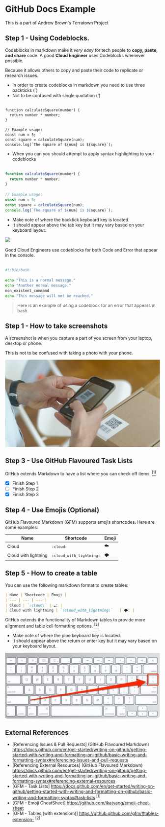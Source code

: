 # GitHub Docs Example
This is a part of Andrew Brown's Terratown Project

## Step 1 - Using Codeblocks. 

Codeblocks in markdown make it *very easy* for tech people to **copy, paste, and share** code. 
A good __Cloud Engineer__ uses Codeblocks whenever possible. 

Because it allows others to copy and paste their code to replicate or research issues. 

- In order to create codeblocks in markdown you need to use three backticks (`)
- Not to be confused with single quotation (')
```

function calculateSquare(number) {
  return number * number;
}

// Example usage:
const num = 5;
const square = calculateSquare(num);
console.log(`The square of ${num} is ${square}`);

```

- When you can you should attempt to apply syntax highlighting to your codeblocks
```js

function calculateSquare(number) {
  return number * number;
}

// Example usage:
const num = 5;
const square = calculateSquare(num);
console.log(`The square of ${num} is ${square}`);

```

- Make note of where the backtick keyboard key is located.
- It should appear above the tab key but it may vary based on your keyboard layout.
<img width="225" src="https://github.com/isteak-z/github-docs-example/assets/67278219/b02ce45e-a67a-4bbd-9b35-fee805194de9"/>

Good Cloud Engineers use codeblocks for both Code and Error that appear in the console. 
```bash

#!/bin/bash

echo "This is a normal message."
echo "Another normal message."
non_existent_command
echo "This message will not be reached."

```
> Here is an example of using a codeblock for an error that appears in bash.

## Step 1 - How to take screenshots

A screenshot is when you capture a part of you screen from your laptop, desktop or phone.

This is not to be confused with taking a photo with your phone.

![a photo with your phone](assets/phone-photo.jpg)

## Step 3 - Use GitHub Flavoured Task Lists

GitHub extends Markdown to have a list where you can check off items. [<sup>[1]</sup>](#external-references)


- [x] Finish Step 1
- [ ] Finish Step 2
- [x] Finish Step 3

## Step 4 - Use Emojis (Optional)

GitHub Flavoured Markdown (GFM) supports emojis shortcodes.
Here are some examples:

| Name | Shortcode | Emoji |
| --- | --- | --- |
| Cloud | `:cloud:`	| :cloud: |
| Cloud with lightning | `:cloud_with_lightning:`	| :cloud_with_lightning: |

## Step 5 - How to create a table

You can use the following markdown format to create tables:

```md
| Name | Shortcode | Emoji |
| --- | --- | --- |
| Cloud | `:cloud:`	| ☁️: |
| Cloud with lightning | `:cloud_with_lightning:`	| 🌩️: |
```
GitHub extends the functionality of Markdown tables to provide more alignment and table cell formatting options. [<sup>[2]</sup>](#external-references)

- Make note of where the pipe keyboard key is located.
- It should appear above the return or enter key but it may vary based on your keyboard layout.

![Photo of pipe character on our keyboard](assets/pipe-key.jpg)

## External References
- [Referencing Issues & Pull Requests] (GitHub Flavoured Markdown) https://docs.github.com/en/get-started/writing-on-github/getting-started-with-writing-and-formatting-on-github/basic-writing-and-formatting-syntax#referencing-issues-and-pull-requests 
- [Referencing External Resources] (GitHub Flavoured Markdown) https://docs.github.com/en/get-started/writing-on-github/getting-started-with-writing-and-formatting-on-github/basic-writing-and-formatting-syntax#referencing-external-resources
- [GFM - Task Lists] https://docs.github.com/en/get-started/writing-on-github/getting-started-with-writing-and-formatting-on-github/basic-writing-and-formatting-syntax#task-lists <sup>[1]</sup>
- [GFM - Emoji CheatSheet] https://github.com/ikatyang/emoji-cheat-sheet
- [GFM - Tables (with extensiom)] https://github.github.com/gfm/#tables-extension- <sup>[2]</sup>








